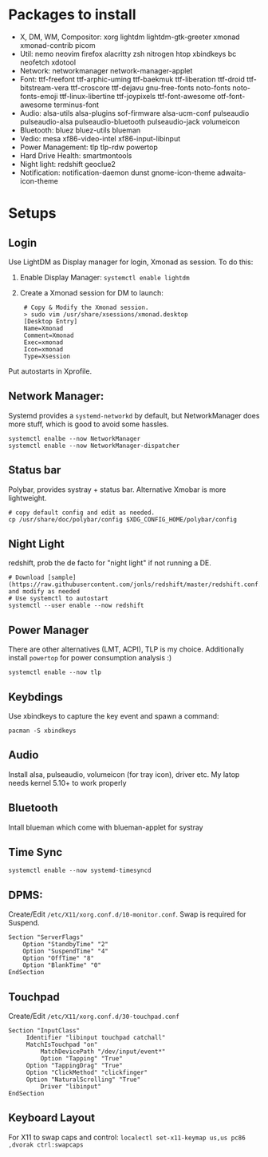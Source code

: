# Packages to install

- X, DM, WM, Compositor: xorg lightdm lightdm-gtk-greeter xmonad xmonad-contrib picom
- Util: nemo neovim firefox alacritty zsh nitrogen htop xbindkeys bc neofetch xdotool
- Network: networkmanager network-manager-applet
- Font: ttf-freefont ttf-arphic-uming ttf-baekmuk ttf-liberation ttf-droid ttf-bitstream-vera ttf-croscore ttf-dejavu gnu-free-fonts noto-fonts noto-fonts-emoji ttf-linux-libertine ttf-joypixels ttf-font-awesome otf-font-awesome terminus-font
- Audio: alsa-utils alsa-plugins sof-firmware alsa-ucm-conf pulseaudio pulseaudio-alsa pulseaudio-bluetooth pulseaudio-jack volumeicon
- Bluetooth: bluez bluez-utils blueman
- Vedio: mesa xf86-video-intel xf86-input-libinput
- Power Management: tlp tlp-rdw powertop
- Hard Drive Health: smartmontools
- Night light: redshift geoclue2
- Notification: notification-daemon dunst gnome-icon-theme adwaita-icon-theme

# Setups

## Login

Use LightDM as Display manager for login, Xmonad as session. To do this:

1. Enable Display Manager: `systemctl enable lightdm`
2. Create a Xmonad session for DM to launch:

        # Copy & Modify the Xmonad session.
        > sudo vim /usr/share/xsessions/xmonad.desktop
        [Desktop Entry]
        Name=Xmonad
        Comment=Xmonad
        Exec=xmonad
        Icon=xmonad
        Type=Xsession

Put autostarts in Xprofile.

## Network Manager: 

Systemd provides a `systemd-networkd` by default, but NetworkManager does more stuff, which is good to avoid some hassles.

	systemctl enalbe --now NetworkManager
	systemctl enable --now NetworkManager-dispatcher

## Status bar

Polybar, provides systray + status bar. Alternative Xmobar is more lightweight.

	# copy default config and edit as needed.
	cp /usr/share/doc/polybar/config $XDG_CONFIG_HOME/polybar/config

## Night Light

redshift, prob the de facto for "night light" if not running a DE.

	# Download [sample](https://raw.githubusercontent.com/jonls/redshift/master/redshift.conf.sample) and modify as needed
	# Use systemctl to autostart
	systemctl --user enable --now redshift

## Power Manager

There are other alternatives (LMT, ACPI), TLP is my choice. Additionally install `powertop` for power consumption analysis :)

	systemctl enable --now tlp

## Keybdings

Use xbindkeys to capture the key event and spawn a command:

	pacman -S xbindkeys

## Audio

Install alsa, pulseaudio, volumeicon (for tray icon), driver etc. My latop needs kernel 5.10+ to work properly

## Bluetooth

Intall blueman which come with blueman-applet for systray

## Time Sync

`systemctl enable --now systemd-timesyncd`

## DPMS:

Create/Edit `/etc/X11/xorg.conf.d/10-monitor.conf`. Swap is required for Suspend.

	Section "ServerFlags"
	    Option "StandbyTime" "2"
   	    Option "SuspendTime" "4"
   	    Option "OffTime" "8"
   	    Option "BlankTime" "0"
	EndSection

## Touchpad

Create/Edit `/etc/X11/xorg.conf.d/30-touchpad.conf`

	Section "InputClass"
   	     Identifier "libinput touchpad catchall"
	     MatchIsTouchpad "on"
    	     MatchDevicePath "/dev/input/event*"
             Option "Tapping" "True"
	     Option "TappingDrag" "True"
	     Option "ClickMethod" "clickfinger"
	     Option "NaturalScrolling" "True"
       	     Driver "libinput"
	EndSection

## Keyboard Layout

For X11 to swap caps and control: 
`localectl set-x11-keymap us,us pc86 ,dvorak ctrl:swapcaps`
